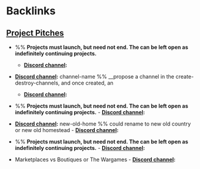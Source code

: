 
# Backlinks
## [Project Pitches](<Project Pitches.md>)
- %% __Projects must launch, but need not end. The can be left open as indefinitely continuing projects.__
    - **[Discord channel](<Discord channel.md>):**

- **[Discord channel](<Discord channel.md>):** channel-name %% __propose a channel in the create-destroy-channels, and once created, an
    - **[Discord channel](<Discord channel.md>):**

- %% __Projects must launch, but need not end. The can be left open as indefinitely continuing projects.__
        - **[Discord channel](<Discord channel.md>):**

- **[Discord channel](<Discord channel.md>):** new-old-home %% could rename to new old country or new old homestead 
        - **[Discord channel](<Discord channel.md>):**

- %% __Projects must launch, but need not end. The can be left open as indefinitely continuing projects.__
        - **[Discord channel](<Discord channel.md>):**

- Marketplaces vs Boutiques or The Wargames
        - **[Discord channel](<Discord channel.md>):**

